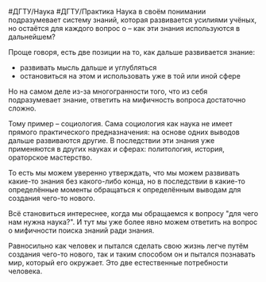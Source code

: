 #ДГТУ/Наука #ДГТУ/Практика 
Наука в своём понимании подразумевает систему знаний, которая развивается усилиями учёных, но остаётся для каждого вопрос о – как эти знания используются в дальнейшем?

Проще говоря, есть две позиции на то, как дальше развивается знание:
- развивать мысль дальше и углубляться
- остановиться на этом и использовать уже в той или иной сфере

Но на самом деле из-за многогранности того, что из себя подразумевает знание, ответить на мифичность вопроса достаточно сложно.

Тому пример – социология. Сама социология как наука не имеет прямого практического предназначения: на основе одних выводов дальше развиваются другие. В последствии эти знания уже применяются в других науках и сферах: политология, история, ораторское мастерство.

То есть мы можем уверенно утверждать, что мы можем развивать какие-то знания без какого-либо конца, но в последствии в какие-то определённые моменты обращаться к определённым выводам для создания чего-то нового.

Всё становиться интереснее, когда мы обращаемся к вопросу "для чего нам нужна наука?". И тут мы уже более явно можем ответить на вопрос о мифичности поиска знаний ради знания.

Равносильно как человек и пытался сделать свою жизнь легче путём создания чего-то нового, так и таким способом он и пытался познавать мир, который его окружает. Это две естественные потребности человека.